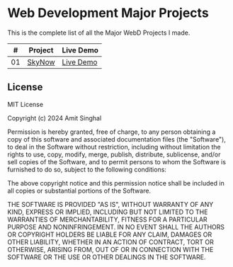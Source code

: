 # Web Development Major Projects

This is the complete list of all the Major WebD Projects I made.

|  #  | Project                                                     | Live Demo                                              |
| :-: | ----------------------------------------------------------- | ------------------------------------------------------ |
| 01  | [SkyNow](https://github.com/amit712singhal/Sky-Now)         | [Live Demo](https://amit712singhal.github.io/Sky-Now/) |

## License

MIT License

Copyright (c) 2024 Amit Singhal

Permission is hereby granted, free of charge, to any person obtaining a copy
of this software and associated documentation files (the "Software"), to deal
in the Software without restriction, including without limitation the rights
to use, copy, modify, merge, publish, distribute, sublicense, and/or sell
copies of the Software, and to permit persons to whom the Software is
furnished to do so, subject to the following conditions:

The above copyright notice and this permission notice shall be included in all
copies or substantial portions of the Software.

THE SOFTWARE IS PROVIDED "AS IS", WITHOUT WARRANTY OF ANY KIND, EXPRESS OR
IMPLIED, INCLUDING BUT NOT LIMITED TO THE WARRANTIES OF MERCHANTABILITY,
FITNESS FOR A PARTICULAR PURPOSE AND NONINFRINGEMENT. IN NO EVENT SHALL THE
AUTHORS OR COPYRIGHT HOLDERS BE LIABLE FOR ANY CLAIM, DAMAGES OR OTHER
LIABILITY, WHETHER IN AN ACTION OF CONTRACT, TORT OR OTHERWISE, ARISING FROM,
OUT OF OR IN CONNECTION WITH THE SOFTWARE OR THE USE OR OTHER DEALINGS IN THE
SOFTWARE.
